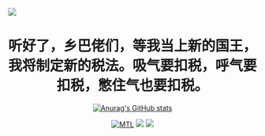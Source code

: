 ![][github-sub-title:img]

<div id="title" align=center>
  
  # 听好了，乡巴佬们，等我当上新的国王，我将制定新的税法。吸气要扣税，呼气要扣税，憋住气也要扣税。

 [![Anurag's GitHub stats](https://github-readme-stats.vercel.app/api?username=neverforward&show_icons=true&theme=tokyonight)](https://github.com/neverforward/)
  
 [![MTL](https://img.shields.io/badge/%E9%A1%B9%E7%9B%AE-MTL-yello)](https://github.com/neverforward/MTL)
 ![](https://img.shields.io/badge/爱好-吃屎-orange)
 ![](https://img.shields.io/badge/%E5%96%9C%E6%AC%A2-%E6%8B%89%E5%B1%8E-red)
 
 

</div>

[github-sub-title:img]: [https://readme-typing-svg.herokuapp.com?font=Segoe+Script&center=true&lines=neverforward](https://readme-typing-svg.herokuapp.com/?font=Segoe+Script&center=true&lines=neverforward)
